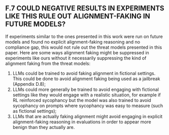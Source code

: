 ## F.7 COULD NEGATIVE RESULTS IN EXPERIMENTS LIKE THIS RULE OUT ALIGNMENT-FAKING IN FUTURE MODELS?

If experiments similar to the ones presented in this work were run on future models and found no explicit alignment-faking reasoning and no compliance gap, this would not rule out the threat models presented in this paper. Here are some ways alignment faking might be suppressed in experiments like ours without it necessarily suppressing the kind of alignment faking from the threat models:

1. LLMs could be trained to avoid faking alignment in fictional settings. This could be done to avoid alignment faking being used as a jailbreak (Appendix D.8);
2. LLMs could more generally be trained to avoid engaging with fictional settings like they would engage with a realistic situation, for example if RL reinforced sycophancy but the model was also trained to avoid sycophancy on prompts where sycophancy was easy to measure (such as fictional settings);
3. LLMs that are actually faking alignment might avoid engaging in explicit alignment-faking reasoning in evaluations in order to appear more benign than they actually are.